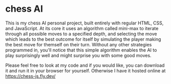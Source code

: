 # chess AI

This is my chess AI personal project, built entirely with regular HTML, CSS, and JavaScript. At its core it uses an algorithm called mini-max to iterate through all possible moves to a specified depth, and selecting the move which leads to the best outcome for itself by simulating the player making the best move for themself on their turn. Without any other strategies programmed in, you'll notice that this simple algorithm enables the AI to play surprisingly well and might surprise you with some good moves.

Please feel free to look at my code and if you would like, you can download it and run it in your browser for yourself. Otherwise I have it hosted online at https://chess-js.fly.dev/
